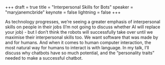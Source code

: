 +++
draft = true
title = "Interpersonal Skills for Bots"
speaker = "maryjanemcbride"
keynote = false
lightning = false
+++

As technology progresses, we’re seeing a greater emphasis of interpersonal skills on people in their jobs (I’m not going to discuss whether AI will replace your job) - but I don’t think the robots will successfully take over until we maximise their interpersonal skills too. We want software that was made by and for humans. And when it comes to human computer interaction, the most natural way for humans to interact is with language. In my talk, I’ll discuss why chatbots have so much potential, and the “personality traits” needed to make a successful chatbot.